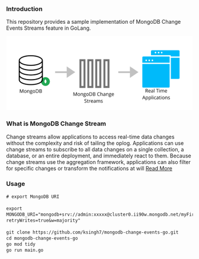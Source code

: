 ### Introduction
This repository provides a sample implementation of MongoDB Change Events Streams feature in GoLang.

![](https://raw.githubusercontent.com/ksingh7/blogs/main/posts/assets/mongodb-change-streams.png)

### What is MongoDB Change Stream
Change streams allow applications to access real-time data changes without the complexity and risk of tailing the oplog. Applications can use change streams to subscribe to all data changes on a single collection, a database, or an entire deployment, and immediately react to them. Because change streams use the aggregation framework, applications can also filter for specific changes or transform the notifications at will [Read More](https://docs.mongodb.com/manual/changeStreams)

### Usage

```
# export MongoDB URI

export MONGODB_URI="mongodb+srv://admin:xxxxx@cluster0.ii90w.mongodb.net/myFirstDatabase?retryWrites=true&w=majority"

git clone https://github.com/ksingh7/mongodb-change-events-go.git
cd mongodb-change-events-go
go mod tidy
go run main.go
```